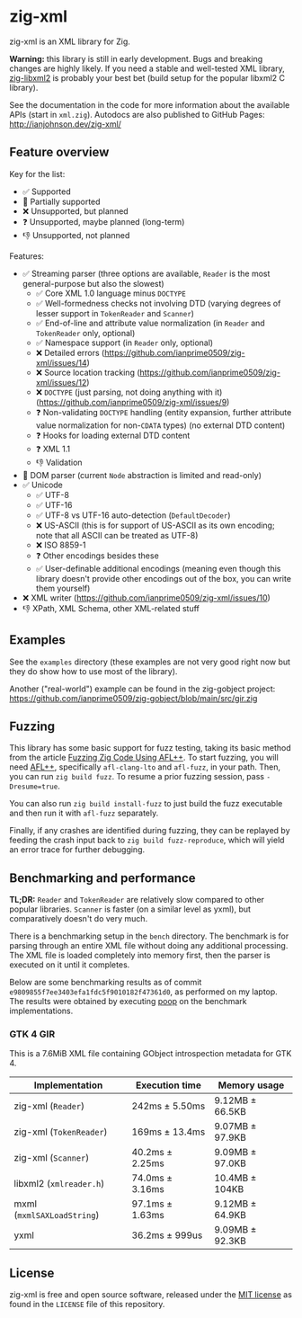 # zig-xml

zig-xml is an XML library for Zig.

**Warning:** this library is still in early development. Bugs and breaking
changes are highly likely. If you need a stable and well-tested XML library,
[zig-libxml2](https://github.com/mitchellh/zig-libxml2) is probably your best
bet (build setup for the popular libxml2 C library).

See the documentation in the code for more information about the available APIs
(start in `xml.zig`). Autodocs are also published to GitHub Pages:
http://ianjohnson.dev/zig-xml/

## Feature overview

Key for the list:

- ✅ Supported
- 🚧 Partially supported
- ❌ Unsupported, but planned
- ❓️ Unsupported, maybe planned (long-term)
- 👎️ Unsupported, not planned

Features:

- ✅ Streaming parser (three options are available, `Reader` is the most
  general-purpose but also the slowest)
  - ✅ Core XML 1.0 language minus `DOCTYPE`
  - ✅ Well-formedness checks not involving DTD (varying degrees of lesser
    support in `TokenReader` and `Scanner`)
  - ✅ End-of-line and attribute value normalization (in `Reader` and
    `TokenReader` only, optional)
  - ✅ Namespace support (in `Reader` only, optional)
  - ❌ Detailed errors (https://github.com/ianprime0509/zig-xml/issues/14)
  - ❌ Source location tracking
    (https://github.com/ianprime0509/zig-xml/issues/12)
  - ❌ `DOCTYPE` (just parsing, not doing anything with it)
    (https://github.com/ianprime0509/zig-xml/issues/9)
  - ❓️ Non-validating `DOCTYPE` handling (entity expansion, further attribute
    value normalization for non-`CDATA` types) (no external DTD content)
  - ❓️ Hooks for loading external DTD content
  - ❓️ XML 1.1
  - 👎️ Validation
- 🚧 DOM parser (current `Node` abstraction is limited and read-only)
- ✅ Unicode
  - ✅ UTF-8
  - ✅ UTF-16
  - ✅ UTF-8 vs UTF-16 auto-detection (`DefaultDecoder`)
  - ❌ US-ASCII (this is for support of US-ASCII as its own encoding; note that
    all ASCII can be treated as UTF-8)
  - ❌ ISO 8859-1
  - ❓️ Other encodings besides these
  - ✅ User-definable additional encodings (meaning even though this library
    doesn't provide other encodings out of the box, you can write them yourself)
- ❌ XML writer (https://github.com/ianprime0509/zig-xml/issues/10)
- 👎️ XPath, XML Schema, other XML-related stuff

## Examples

See the `examples` directory (these examples are not very good right now but
they do show how to use most of the library).

Another ("real-world") example can be found in the zig-gobject project:
https://github.com/ianprime0509/zig-gobject/blob/main/src/gir.zig

## Fuzzing

This library has some basic support for fuzz testing, taking its basic method
from the article
[Fuzzing Zig Code Using AFL++](https://www.ryanliptak.com/blog/fuzzing-zig-code/).
To start fuzzing, you will need
[AFL++](https://github.com/AFLplusplus/AFLplusplus), specifically
`afl-clang-lto` and `afl-fuzz`, in your path. Then, you can run
`zig build fuzz`. To resume a prior fuzzing session, pass `-Dresume=true`.

You can also run `zig build install-fuzz` to just build the fuzz executable and
then run it with `afl-fuzz` separately.

Finally, if any crashes are identified during fuzzing, they can be replayed by
feeding the crash input back to `zig build fuzz-reproduce`, which will yield an
error trace for further debugging.

## Benchmarking and performance

**TL;DR:** `Reader` and `TokenReader` are relatively slow compared to other
popular libraries. `Scanner` is faster (on a similar level as yxml), but
comparatively doesn't do very much.

There is a benchmarking setup in the `bench` directory. The benchmark is for
parsing through an entire XML file without doing any additional processing. The
XML file is loaded completely into memory first, then the parser is executed on
it until it completes.

Below are some benchmarking results as of commit
`e9809855f7ee3403efa1fdc5f9010182f47361d0`, as performed on my laptop. The
results were obtained by executing [poop](https://github.com/andrewrk/poop) on
the benchmark implementations.

### GTK 4 GIR

This is a 7.6MiB XML file containing GObject introspection metadata for GTK 4.

| Implementation             | Execution time  | Memory usage    |
| -------------------------- | --------------- | --------------- |
| zig-xml (`Reader`)         | 242ms ± 5.50ms  | 9.12MB ± 66.5KB |
| zig-xml (`TokenReader`)    | 169ms ± 13.4ms  | 9.07MB ± 97.9KB |
| zig-xml (`Scanner`)        | 40.2ms ± 2.25ms | 9.09MB ± 97.0KB |
| libxml2 (`xmlreader.h`)    | 74.0ms ± 3.16ms | 10.4MB ± 104KB  |
| mxml (`mxmlSAXLoadString`) | 97.1ms ± 1.63ms | 9.12MB ± 64.9KB |
| yxml                       | 36.2ms ± 999us  | 9.09MB ± 92.3KB |

## License

zig-xml is free and open source software, released under the
[MIT license](https://opensource.org/license/MIT/) as found in the `LICENSE`
file of this repository.
